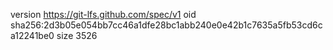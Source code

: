 version https://git-lfs.github.com/spec/v1
oid sha256:2d3b05e054bb7cc46a1dfe28bc1abb240e0e42b1c7635a5fb53cd6ca12241be0
size 3526
